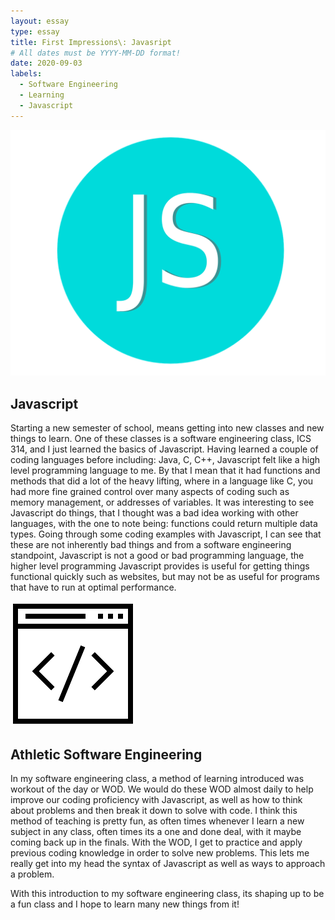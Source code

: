 ```yaml
---
layout: essay
type: essay
title: First Impressions\: Javasript
# All dates must be YYYY-MM-DD format!
date: 2020-09-03
labels:
  - Software Engineering
  - Learning
  - Javascript
---
```


<img class="ui tiny left floated image" src="../images/jsicon.png">

## Javascript
  Starting a new semester of school, means getting into new classes and new things to learn. One of these classes is a software engineering class, ICS 314, and I just learned the basics of Javascript. Having learned a couple of coding languages before including: Java, C, C++, Javascript felt like a high level programming language to me. By that I mean that it had functions and methods that did a lot of the heavy lifting, where in a language like C, you had more fine grained control over many aspects of coding such as memory management, or addresses of variables. It was interesting to see Javascript do things, that I thought was a bad idea working with other languages, with the one to note being: functions could return multiple data types. Going through some coding examples with Javascript, I can see that these are not inherently bad things and from a software engineering standpoint, Javascript is not a good or bad programming language, the higher level programming Javascript provides is useful for getting things functional quickly such as websites, but may not be as useful for programs that have to run at optimal performance.

<img class="ui tiny left floated image" src="../images/codingicon.png">

## Athletic Software Engineering
  In my software engineering class, a method of learning introduced was workout of the day or WOD. We would do these WOD almost daily to help improve our coding proficiency with Javascript, as well as how to think about problems and then break it down to solve with code. I think this method of teaching is pretty fun, as often times whenever I learn a new subject in any class, often times its a one and done deal, with it maybe coming back up in the finals. With the WOD, I get to practice and apply previous coding knowledge in order to solve new problems. This lets me really get into my head the syntax of Javascript as well as ways to approach a problem.


With this introduction to my software engineering class, its shaping up to be a fun class and I hope to learn many new things from it!
